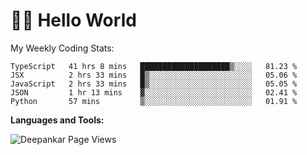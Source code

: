 # 👋🏽 Hello World 

<!--![Deepankar's github stats](https://github-readme-stats.vercel.app/api?username=Deep-Codes&count_private=true&show_icons=true&theme=radical)-->
My Weekly Coding Stats:

<!--START_SECTION:waka-->
```text
TypeScript   41 hrs 8 mins   ████████████████████▒░░░░   81.23 % 
JSX          2 hrs 33 mins   █▒░░░░░░░░░░░░░░░░░░░░░░░   05.06 % 
JavaScript   2 hrs 33 mins   █▒░░░░░░░░░░░░░░░░░░░░░░░   05.05 % 
JSON         1 hr 13 mins    ▓░░░░░░░░░░░░░░░░░░░░░░░░   02.41 % 
Python       57 mins         ▒░░░░░░░░░░░░░░░░░░░░░░░░   01.91 % 
```
<!--END_SECTION:waka-->

**Languages and Tools:**



<p align="left"> <img src="https://komarev.com/ghpvc/?username=Deep-Codes&label=Views&color=blue&style=plastic" alt="Deepankar Page Views" /> </p>
